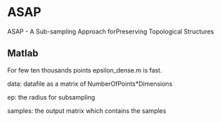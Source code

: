 # ASAP
ASAP - A Sub-sampling Approach forPreserving Topological Structures

## Matlab
For few ten thousands points epsilon_dense.m is fast.

data: datafile as a matrix of NumberOfPoints*Dimensions

ep: the radius for subsampling

samples: the output matrix which contains the samples
